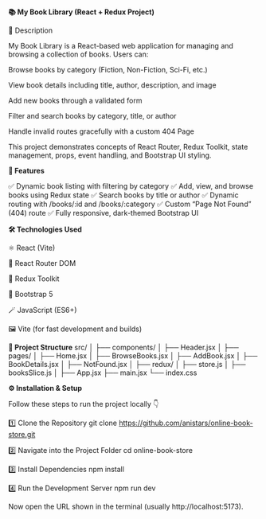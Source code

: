 **📚 My Book Library (React + Redux Project)**

🧩 Description

My Book Library is a React-based web application for managing and browsing a collection of books.
Users can:

Browse books by category (Fiction, Non-Fiction, Sci-Fi, etc.)

View book details including title, author, description, and image

Add new books through a validated form

Filter and search books by category, title, or author

Handle invalid routes gracefully with a custom 404 Page

This project demonstrates concepts of React Router, Redux Toolkit, state management, props, event handling, and Bootstrap UI styling.

**🚀 Features**

✅ Dynamic book listing with filtering by category
✅ Add, view, and browse books using Redux state
✅ Search books by title or author
✅ Dynamic routing with /books/:id and /books/:category
✅ Custom “Page Not Found” (404) route
✅ Fully responsive, dark-themed Bootstrap UI

**🛠️ Technologies Used**

⚛️ React (Vite)

🧭 React Router DOM

🧰 Redux Toolkit

💅 Bootstrap 5

🪄 JavaScript (ES6+)

🖼️ Vite (for fast development and builds)

**📁 Project Structure**
src/
│
├── components/
│   ├── Header.jsx
│
├── pages/
│   ├── Home.jsx
│   ├── BrowseBooks.jsx
│   ├── AddBook.jsx
│   ├── BookDetails.jsx
│   ├── NotFound.jsx
│
├── redux/
│   ├── store.js
│   ├── booksSlice.js
│
├── App.jsx
├── main.jsx
└── index.css

**⚙️ Installation & Setup**

Follow these steps to run the project locally 👇

1️⃣ Clone the Repository
git clone https://github.com/anistars/online-book-store.git

2️⃣ Navigate into the Project Folder
cd online-book-store

3️⃣ Install Dependencies
npm install

4️⃣ Run the Development Server
npm run dev


Now open the URL shown in the terminal (usually http://localhost:5173).
